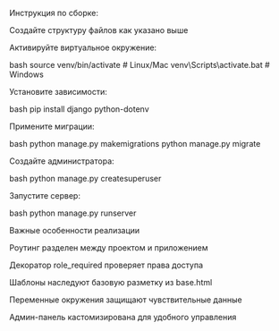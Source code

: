 Инструкция по сборке:

 Создайте структуру файлов как указано выше

Активируйте виртуальное окружение:

bash
source venv/bin/activate  # Linux/Mac
venv\Scripts\activate.bat # Windows

Установите зависимости:

bash
pip install django python-dotenv

Примените миграции:

bash
python manage.py makemigrations
python manage.py migrate

Создайте администратора:

bash
python manage.py createsuperuser

Запустите сервер:

bash
python manage.py runserver

Важные особенности реализации

Роутинг разделен между проектом и приложением

Декоратор role_required проверяет права доступа

Шаблоны наследуют базовую разметку из base.html

Переменные окружения защищают чувствительные данные

Админ-панель кастомизирована для удобного управления

